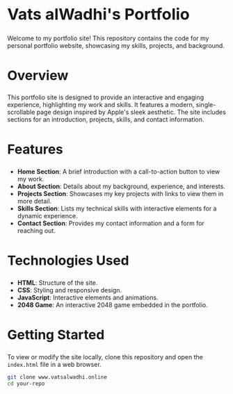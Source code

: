 # <h1 style="font-size:36px;">Vats alWadhi's Portfolio</h1>

Welcome to my portfolio site! This repository contains the code for my personal portfolio website, showcasing my skills, projects, and background.

## <h2 style="font-size:30px;">Overview</h2>

This portfolio site is designed to provide an interactive and engaging experience, highlighting my work and skills. It features a modern, single-scrollable page design inspired by Apple's sleek aesthetic. The site includes sections for an introduction, projects, skills, and contact information.

## <h2 style="font-size:30px;">Features</h2>

- **Home Section**: A brief introduction with a call-to-action button to view my work.
- **About Section**: Details about my background, experience, and interests.
- **Projects Section**: Showcases my key projects with links to view them in more detail.
- **Skills Section**: Lists my technical skills with interactive elements for a dynamic experience.
- **Contact Section**: Provides my contact information and a form for reaching out.

## <h2 style="font-size:30px;">Technologies Used</h2>

- **HTML**: Structure of the site.
- **CSS**: Styling and responsive design.
- **JavaScript**: Interactive elements and animations.
- **2048 Game**: An interactive 2048 game embedded in the portfolio.

## <h2 style="font-size:30px;">Getting Started</h2>

To view or modify the site locally, clone this repository and open the `index.html` file in a web browser.

```bash
git clone www.vatsalwadhi.online
cd your-repo
